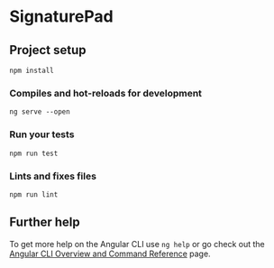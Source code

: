 # SignaturePad

## Project setup
```
npm install
```

### Compiles and hot-reloads for development
```
ng serve --open
```

### Run your tests
```
npm run test
```

### Lints and fixes files
```
npm run lint
```

## Further help

To get more help on the Angular CLI use `ng help` or go check out the [Angular CLI Overview and Command Reference](https://angular.io/cli) page.
